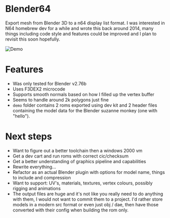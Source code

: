 # Blender64
Export mesh from Blender 3D to a n64 display list format. I was interested in N64 homebrew dev for a while and wrote this back around 2014, many things including code style and features could be improved and I plan to revisit this soon hopefully.

![Demo](demo/demo.gif?raw=true "Demo")

# Features
- Was only tested for Blender v2.76b
- Uses F3DEX2 microcode
- Supports smooth normals based on how I filled up the vertex buffer
- Seems to handle around 2k polygons just fine
- `demo` folder contains 2 roms exported using dev kit and 2 header files containing the model data for the Blender suzanne monkey (one with "hello").

# Next steps
- Want to figure out a better toolchain then a windows 2000 vm
- Get a dev cart and run roms with correct cic/checksum
- Get a better understanding of graphics pipeline and capabilities
- Rewrite everything...
- Refactor as an actual Blender plugin with options for model name, things to include and compression
- Want to support: UV's, materials, textures, vertex colours, possibly rigging and animations
- The output files are huge and it's not like you really need to do anything with them, I would not want to commit them to a project. I'd rather store models in a modern src format or even just obj / dae, then have those converted with their config when building the rom only. 
